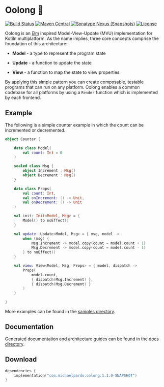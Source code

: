 Oolong 🍵 
=========

[![Build Status](https://img.shields.io/travis/pardom/oolong/master.svg)](https://travis-ci.org/pardom/oolong/)
[![Maven Central](https://img.shields.io/maven-central/v/com.michaelpardo/oolong.svg)](#download)
[![Sonatype Nexus (Snapshots)](https://img.shields.io/nexus/s/https/oss.sonatype.org/com.michaelpardo/oolong.svg)](#download)
[![License](https://img.shields.io/github/license/pardom/oolong.svg)](LICENSE.md)

Oolong is an [Elm](https://guide.elm-lang.org/architecture) inspired Model-View-Update (MVU) implementation for Kotiln multiplatform. As the name implies, three core concepts comprise the foundation of this architecture: 

* **Model** - a type to represent the program state

* **Update** - a function to update the state

* **View** - a function to map the state to view properties

By applying this simple pattern you can create composable, testable programs that can run on any platform. Oolong enables a common codebase for all platforms by using a `Render` function which is implemented by each frontend.

Example
-------

The following is a simple counter example in which the count can be incremented or decremented.

```kotlin
object Counter {

    data class Model(
        val count: Int = 0
    )

    sealed class Msg {
        object Increment : Msg()
        object Decrement : Msg()
    }

    data class Props(
        val count: Int,
        val onIncrement: () -> Unit,
        val onDecrement: () -> Unit
    )

    val init: Init<Model, Msg> = { 
        Model() to noEffect()
    }

    val update: Update<Model, Msg> = { msg, model ->
        when (msg) {
            Msg.Increment -> model.copy(count = model.count + 1)
            Msg.Decrement -> model.copy(count = model.count - 1)
        } to noEffect()
    }

    val view: View<Model, Msg, Props> = { model, dispatch ->
        Props(
            model.count,
            { dispatch(Msg.Increment) },
            { dispatch(Msg.Decrement) }
        )
    }

}
```

More examples can be found in the [samples directory](samples).

Documentation
-------------

Generated documentation and architecture guides can be found in the [docs directory](docs/oolong/index.md).

Download
--------

```kotlin
dependencies {
    implementation("com.michaelpardo:oolong:1.1.0-SNAPSHOT")
}
```
